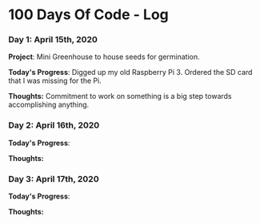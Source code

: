 # 100 Days Of Code - Log

### Day 1: April 15th, 2020

**Project**:  Mini Greenhouse to house seeds for germination. 

**Today's Progress**: Digged up my old Raspberry Pi 3. Ordered the SD card that I was missing for the Pi.  

**Thoughts:** Commitment to work on something is a big step towards accomplishing anything.


### Day 2: April 16th, 2020

**Today's Progress**:   

**Thoughts:** 

### Day 3: April 17th, 2020

**Today's Progress**:   

**Thoughts:** 
